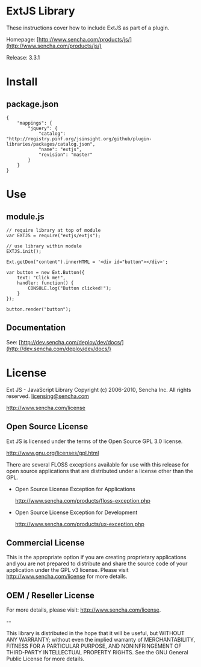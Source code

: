 ExtJS Library
=============

These instructions cover how to include ExtJS as part of a plugin.

Homepage: [http://www.sencha.com/products/js/](http://www.sencha.com/products/js/)

Release: 3.3.1


Install
=======

package.json
------------

    {
        "mappings": {
            "jquery": {
                "catalog": "http://registry.pinf.org/jsinsight.org/github/plugin-libraries/packages/catalog.json",
                "name": "extjs",
                "revision": "master"
            }
        }
    }


Use
===

module.js
---------

    // require library at top of module
    var EXTJS = require("extjs/extjs");

    // use library within module
    EXTJS.init();

    Ext.getDom("content").innerHTML = '<div id="button"></div>';
 
    var button = new Ext.Button({
        text: "Click me!",
        handler: function() {
            CONSOLE.log("Button clicked!");
        }
    });
    
    button.render("button");


Documentation
-------------

See: [http://dev.sencha.com/deploy/dev/docs/](http://dev.sencha.com/deploy/dev/docs/)


License
=======

Ext JS - JavaScript Library
Copyright (c) 2006-2010, Sencha Inc.
All rights reserved.
licensing@sencha.com

http://www.sencha.com/license

Open Source License
------------------------------------------------------------------------------------------
Ext JS is licensed under the terms of the Open Source GPL 3.0 license. 

http://www.gnu.org/licenses/gpl.html

There are several FLOSS exceptions available for use with this release for
open source applications that are distributed under a license other than the GPL.

* Open Source License Exception for Applications

  http://www.sencha.com/products/floss-exception.php

* Open Source License Exception for Development

  http://www.sencha.com/products/ux-exception.php


Commercial License
------------------------------------------------------------------------------------------
This is the appropriate option if you are creating proprietary applications and you are 
not prepared to distribute and share the source code of your application under the 
GPL v3 license. Please visit http://www.sencha.com/license for more details.


OEM / Reseller License
------------------------------------------------------------------------------------------
For more details, please visit: http://www.sencha.com/license.

--

This library is distributed in the hope that it will be useful,
but WITHOUT ANY WARRANTY; without even the implied warranty of MERCHANTABILITY, FITNESS FOR A PARTICULAR PURPOSE, AND NONINFRINGEMENT OF THIRD-PARTY INTELLECTUAL PROPERTY RIGHTS.  See the GNU
General Public License for more details.

